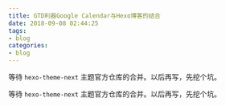 ```yaml
---
title: GTD利器Google Calendar与Hexo博客的结合
date: 2018-09-08 02:44:25
tags: 
- blog
categories:
- blog
---
```


等待 `hexo-theme-next` 主题官方仓库的合并。以后再写，先挖个坑。
<!-- more -->
等待 `hexo-theme-next` 主题官方仓库的合并。以后再写，先挖个坑。